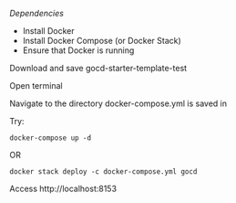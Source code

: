 *Dependencies*

* Install Docker 
* Install Docker Compose (or Docker Stack)
* Ensure that Docker is running 

Download and save gocd-starter-template-test

Open terminal

Navigate to the directory docker-compose.yml is saved in

Try:

```
docker-compose up -d
```

OR

```
docker stack deploy -c docker-compose.yml gocd
```

Access http://localhost:8153
